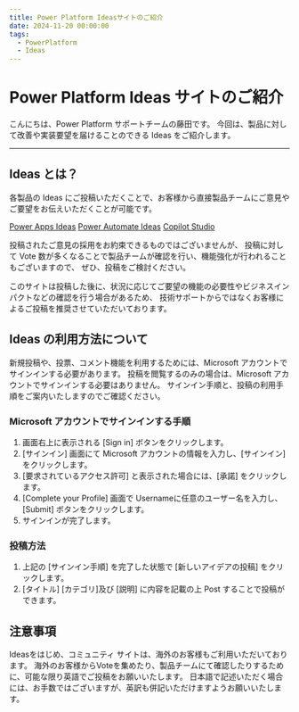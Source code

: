 ```yaml
---
title: Power Platform Ideasサイトのご紹介
date: 2024-11-20 00:00:00
tags:
  - PowerPlatform
  - Ideas
---
```


# Power Platform Ideas サイトのご紹介
<!-- ここに 導入部分 -->
こんにちは、Power Platform サポートチームの藤田です。
今回は、製品に対して改善や実装要望を届けることのできる Ideas をご紹介します。

<!-- more -->

<!-- ここに Read more 以降の文章 -->

---
## Ideas とは？

各製品の Ideas にご投稿いただくことで、お客様から直接製品チームにご意見やご要望をお伝えいただくことが可能です。

[Power Apps Ideas](https://ideas.powerapps.com/d365community/forum/f1458c72-ae29-ed11-9db2-000d3a8c451e)
[Power Automate Ideas](https://ideas.powerautomate.com/d365community/forum/086dd68e-597f-ec11-8d21-0022482e8f9f)
[Copilot Studio](https://ideas.powervirtualagents.com/d365community/forum/21a4f1f9-f7fc-ec11-82e6-000d3a8b109b)

投稿されたご意見の採用をお約束できるものではございませんが、
投稿に対して Vote 数が多くなることで製品チームが確認を行い、機能強化が行われることもございますので、
ぜひ、投稿をご検討ください。

このサイトは投稿した後に、状況に応じてご要望の機能の必要性やビジネスインパクトなどの確認を行う場合があるため、
技術サポートからではなくお客様によるご投稿を推奨させていただいております。

## Ideas の利用方法について

新規投稿や、投票、コメント機能を利用するためには、Microsoft アカウントでサインインする必要があります。
投稿を閲覧するのみの場合は、Microsoft アカウントでサインインする必要はありません。
サインイン手順と、投稿の利用手順をご案内いたしますのでご確認ください。

### Microsoft アカウントでサインインする手順

1. 画面右上に表示される [Sign in] ボタンをクリックします。
1. [サインイン] 画面にて Microsoft アカウントの情報を入力し、[サインイン] をクリックします。
1. [要求されているアクセス許可] と表示された場合には、[承諾] をクリックします。
1. [Complete your Profile] 画面で Usernameに任意のユーザー名を入力し、[Submit] ボタンをクリックします。
1. サインインが完了します。

### 投稿方法
1. 上記の [サインイン手順] を完了した状態で [新しいアイデアの投稿] をクリックします。
1. [タイトル] [カテゴリ]及び [説明] に内容を記載の上 Post することで投稿ができます。

## 注意事項

Ideasをはじめ、コミュニティ サイトは、海外のお客様もご利用いただいております。
海外のお客様からVoteを集めたり、製品チームにて確認したりするために、可能な限り英語でご投稿をお願いいたします。
日本語で記述いただく場合には、お手数ではございますが、英訳も併記いただけますようお願いいたします。